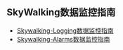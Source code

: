 ## SkyWalking数据监控指南

* [Skywalking-Logging数据监控指南](./skywalking-logging.md)
* [Skywalking-Alarms数据监控指南](./skywalking-alarm.md)
